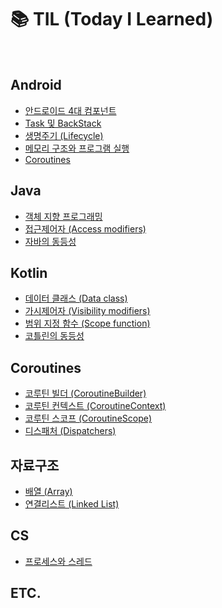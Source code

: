 # 📚 TIL (Today I Learned)

</br>

## Android
- [안드로이드 4대 컴포넌트](https://github.com/memeze/TIL/blob/main/Android/Component.md)
- [Task 및 BackStack](https://github.com/memeze/TIL/blob/main/Android/TaskAndTheBackStack.md)
- [생명주기 (Lifecycle)](https://github.com/memeze/TIL/blob/main/Android/Lifecycle.md)
- [메모리 구조와 프로그램 실행](https://github.com/memeze/TIL/blob/main/Android/Memory.md)
- [Coroutines](https://github.com/memeze/TIL/blob/main/Android/Coroutines.md)

## Java
- [객체 지향 프로그래밍](https://github.com/memeze/TIL/blob/main/Java/oop.md)
- [접근제어자 (Access modifiers)](https://github.com/memeze/TIL/blob/main/Java/AccessModifiers.md)
- [자바의 동등성](https://github.com/memeze/TIL/blob/main/Java/equality.md)

## Kotlin
- [데이터 클래스 (Data class)](https://github.com/memeze/TIL/blob/main/Kotlin/DataClass.md)
- [가시제어자 (Visibility modifiers)](https://github.com/memeze/TIL/blob/main/Kotlin/VisibilityModifiers.md)
- [범위 지정 함수 (Scope function)](https://github.com/memeze/TIL/blob/main/Kotlin/ScopeFunction.md)
- [코틀린의 동등성](https://github.com/memeze/TIL/blob/main/Kotlin/equality.md)

## Coroutines
- [코루틴 빌더 (CoroutineBuilder)]()
- [코루틴 컨텍스트 (CoroutineContext)]()
- [코루틴 스코프 (CoroutineScope)](https://github.com/memeze/TIL/blob/main/Coroutines/CoroutineScope.md)
- [디스패처 (Dispatchers)]()

## 자료구조
- [배열 (Array)](https://github.com/memeze/til/blob/main/DataStructure/array.md)
- [연결리스트 (Linked List)](https://github.com/memeze/til/blob/main/DataStructure/linkedlist.md)

## CS
- [프로세스와 스레드](https://github.com/memeze/til/blob/main/CS/ProcessThread.md)

## ETC.
